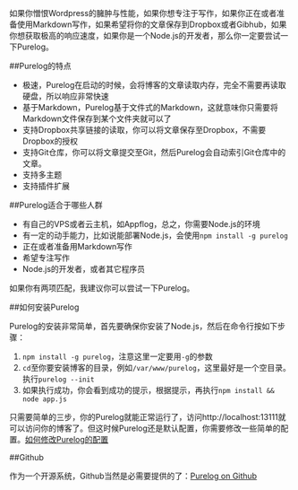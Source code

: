 <!--
Title: Purelog是什么？
ID: what-is-purelog
Date: 2013-11-06 11:15:00
Status: draft
Type: post
Tags: 介绍，指南
Excerpt: Purelog是一个轻量快速的，完全基于Markdown的，可扩展的博客平台
-->

如果你憎恨Wordpress的臃肿与性能，如果你想专注于写作，如果你正在或者准备使用Markdown写作，如果希望将你的文章保存到Dropbox或者Gibhub，如果你想获取极高的响应速度，如果你是一个Node.js的开发者，那么你一定要尝试一下Purelog。

##Purelog的特点

* 极速，Purelog在启动的时候，会将博客的文章读取内存，完全不需要再读取硬盘，所以响应非常快速
* 基于Markdown，Purelog基于文件式的Markdown，这就意味你只需要将Markdown文件保存到某个文件夹就可以了
* 支持Dropbox共享链接的读取，你可以将文章保存至Dropbox，不需要Dropbox的授权
* 支持Git仓库，你可以将文章提交至Git，然后Purelog会自动索引Git仓库中的文章。
* 支持多主题
* 支持插件扩展

##Purelog适合于哪些人群

* 有自己的VPS或者云主机，如Appflog，总之，你需要Node.js的环境
* 有一定的动手能力，比如说能部署Node.js，会使用`npm install -g purelog`
* 正在或者准备用Markdown写作
* 希望专注写作
* Node.js的开发者，或者其它程序员

如果你有两项匹配，我建议你可以尝试一下Purelog。

##如何安装Purelog

Purelog的安装非常简单，首先要确保你安装了Node.js，然后在命令行按如下步骤：

1. `npm install -g purelog`，注意这里一定要用`-g`的参数
2. `cd`至你要安装博客的目录，例如`/var/www/purelog`，这里最好是一个空目录。执行`purelog --init`
3. 如果执行成功，你会看到成功的提示，根据提示，再执行`npm install && node app.js`

只需要简单的三步，你的Purelog就能正常运行了，访问http://localhost:13111就可以访问你的博客了。但这时候Purelog还是默认配置，你需要修改一些简单的配置。[如何修改Purelog的配置](http://purelog.org/archive/configure.html)

##Github

作为一个开源系统，Github当然是必需要提供的了：[Purelog on Github](https://github.com/conis/purelog)